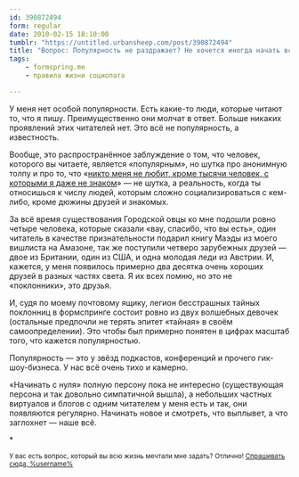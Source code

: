 ```yaml
---
id: 390872494
form: regular
date: 2010-02-15 18:10:00
tumblr: "https://untitled.urbansheep.com/post/390872494"
title: "Вопрос: Популярность не раздражает? Не хочется иногда начать все с нуля, создав новую личность?"
tags:
    - formspring.me
    - правила жизни социопата

---
```


<p>У меня нет особой популярности. Есть какие-то люди, которые читают то, что я пишу. Преимущественно они молчат в ответ. Больше никаких проявлений этих читателей нет. Это всё не популярность, а известность.</p>

<p>Вообще, это распространённое заблуждение о том, что человек, которого вы читаете, является «популярным», но шутка про анонимную толпу и про то, что «<a href="http://b23.ru/en1q">никто меня не любит, кроме тысячи человек, с которыми я даже не знаком</a>» — не шутка, а реальность, когда ты относишься к числу людей, которым сложно социализироваться с кем-либо, кроме дюжины друзей и знакомых.</p>

<p>За всё время существования Городской овцы ко мне подошли ровно четыре человека, которые сказали «вау, спасибо, что вы есть», один читатель в качестве признательности подарил книгу Маэды из моего вишлиста на Амазоне, так же поступили четверо зарубежных друзей — двое из Британии, один из США, и одна молодая леди из Австрии. И, кажется, у меня появилось примерно два десятка очень хороших друзей в разных частях света. Я их всех помню, но это не «поклонники», это друзья.</p>

<p>И, судя по моему почтовому ящику, легион бесстрашных тайных поклонниц в формспринге состоит ровно из двух волшебных девочек (остальные предпочли не терять эпитет «тайная» в своём самоопределении). Это чтобы был примерно понятен в цифрах масштаб того, что кажется популярностью.</p>

<p>Популярность — это у звёзд подкастов, конференций и прочего гик-шоу-бизнеса. У нас всё очень тихо и камерно.</p>

<p>«Начинать с нуля» полную персону пока не интересно (существующая персона и так довольно симпатичной вышла), а небольших частных виртуалов и блогов с одним читателем у меня есть и так, они появляются регулярно. Начинать новое и смотреть, что выплывет, а что заглохнет — наше всё.</p>

<p>*</p>

<p><small>У вас есть вопрос, который вы всю жизнь мечтали мне задать? Отлично! <a href="http://untitled.urbansheep.ru/ask">Спрашивать сюда, %username%</a></small></p>


